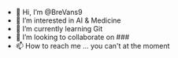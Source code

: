 - 👋 Hi, I’m @BreVans9
- 👀 I’m interested in AI & Medicine
- 🌱 I’m currently learning Git
- 💞️ I’m looking to collaborate on ###
- 📫 How to reach me ... you can't at the moment
<!---
BreVans9/BreVans9 is a ✨ special ✨ repository because its `README.md` (this file) appears on your GitHub profile.
You can click the Preview link to take a look at your changes.
--->
